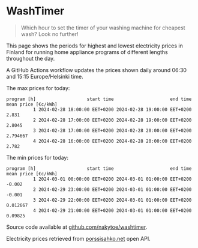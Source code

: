 
# WashTimer

> Which hour to set the timer of your washing machine for cheapest wash? Look no further!

This page shows the periods for highest and lowest electricity prices in Finland 
for running home appliance programs of different lengths throughout the day. 

A GitHub Actions workflow updates the prices shown daily around 06:30 and 15:15 Europe/Helsinki time.

The max prices for today:

	program [h]                   start time                     end time mean price [€c/kWh]
	          1 2024-02-28 18:00:00 EET+0200 2024-02-28 19:00:00 EET+0200               2.831
	          2 2024-02-28 17:00:00 EET+0200 2024-02-28 19:00:00 EET+0200              2.8045
	          3 2024-02-28 17:00:00 EET+0200 2024-02-28 20:00:00 EET+0200            2.794667
	          4 2024-02-28 16:00:00 EET+0200 2024-02-28 20:00:00 EET+0200               2.782

The min prices for today:

	program [h]                   start time                     end time mean price [€c/kWh]
	          1 2024-03-01 00:00:00 EET+0200 2024-03-01 01:00:00 EET+0200              -0.002
	          2 2024-02-29 23:00:00 EET+0200 2024-03-01 01:00:00 EET+0200              -0.001
	          3 2024-02-29 22:00:00 EET+0200 2024-03-01 01:00:00 EET+0200            0.012667
	          4 2024-02-29 21:00:00 EET+0200 2024-03-01 01:00:00 EET+0200             0.09825


Source code available at [github.com/nakytoe/washtimer](https://github.com/nakytoe/washtimer).

Electricity prices retrieved from [porssisahko.net](https://porssisahko.net/api) open API.
